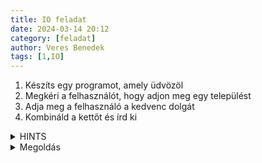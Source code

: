 ```yaml
---
title: IO feladat
date: 2024-03-14 20:12
category: [feladat]
author: Veres Benedek
tags: [1,IO]
---
```


1. Készíts egy programot, amely üdvözöl
2. Megkéri a felhasználót, hogy adjon meg egy települést
3. Adja meg a felhasználó a kedvenc dolgát
4. Kombináld a kettőt és írd ki

<details>
<summary>
HINTS
</summary>

{% highlight ruby %}
1. használd a kombinációhoz +-t vagy ,-t
{% endhighlight %}
</details>

<details>
<summary>
Megoldás
</summary>

{% highlight ruby %}
```python
# 1. Készíts egy programot, amely üdvözöl
print("Hello a név generátor programban")

# 2. Megkéri a felhasználót, hogy adjon meg egy települést
telepules = input("Adj meg egy települést:")

# 3. Adja meg a felhasználó a kedvenc dolgát
kedvenc = input("Add meg a kedvenc dolgod:")

# 4. Kombináld a kettőt és írd ki
print("A banda neve: " + telepules + " " + kedvenc)
```
{% endhighlight %}

</details>